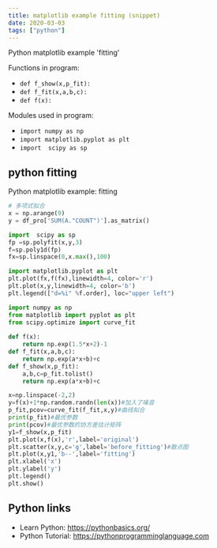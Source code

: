 ```yaml
---
title: matplotlib example fitting (snippet)
date: 2020-03-03
tags: ["python"]
---
```

Python matplotlib example 'fitting'

Functions in program: 
* `def f_show(x,p_fit):`
* `def f_fit(x,a,b,c):`
* `def f(x):`

Modules used in program: 
* `import numpy as np`
* `import matplotlib.pyplot as plt`
* `import  scipy as sp`

## python fitting

Python matplotlib example: fitting

```python
# 多项式拟合
x = np.arange(9) 
y = df_pro['SUM(A."COUNT")'].as_matrix()

import  scipy as sp
fp =sp.polyfit(x,y,3)  
f=sp.poly1d(fp)
fx=sp.linspace(0,x.max(),100)

import matplotlib.pyplot as plt
plt.plot(fx,f(fx),linewidth=4, color='r')
plt.plot(x,y,linewidth=4, color='b')
plt.legend(["d=%i" %f.order], loc="upper left")

import numpy as np
from matplotlib import pyplot as plt
from scipy.optimize import curve_fit
 
def f(x):
    return np.exp(1.5*x+2)-1
def f_fit(x,a,b,c):
    return np.exp(a*x+b)+c
def f_show(x,p_fit):
    a,b,c=p_fit.tolist()
    return np.exp(a*x+b)+c

x=np.linspace(-2,2)
y=f(x)+1*np.random.randn(len(x))#加入了噪音
p_fit,pcov=curve_fit(f_fit,x,y)#曲线拟合
print(p_fit)#最优参数
print(pcov)#最优参数的协方差估计矩阵
y1=f_show(x,p_fit)
plt.plot(x,f(x),'r',label='original')
plt.scatter(x,y,c='g',label='before_fitting')#散点图
plt.plot(x,y1,'b--',label='fitting')
plt.xlabel('x')
plt.ylabel('y')
plt.legend()
plt.show()

```

## Python links

- Learn Python: https://pythonbasics.org/
- Python Tutorial: https://pythonprogramminglanguage.com
